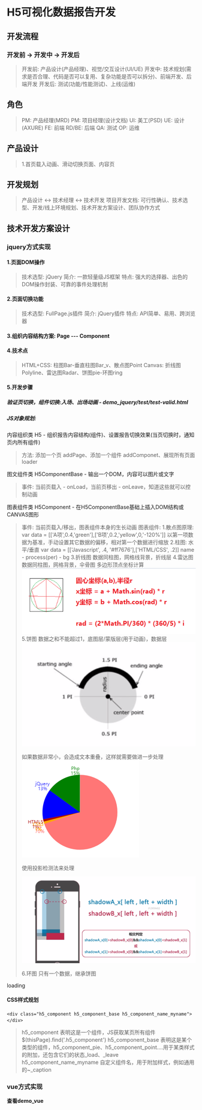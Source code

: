 # H5可视化数据报告开发
## 开发流程
### 开发前  ->  开发中  -> 开发后
> 开发前: 产品设计(产品经理)、视觉/交互设计(UI/UE)
> 开发中: 技术规划(需求是否合理、代码是否可以复用、复杂功能是否可以拆分)、前端开发、后端开发
> 开发后: 测试(功能/性能测试)、上线(运维)
## 角色
> PM: 产品经理(MRD)
> PM: 项目经理(设计文档)
> UI: 美工(PSD)
> UE: 设计(AXURE)
> FE: 前端
> RD/BE: 后端
> QA: 测试
> OP: 运维
## 产品设计
> 1.首页载入动画、滑动切换页面、内容页
## 开发规划
> 产品设计 <-> 技术经理 <-> 技术开发
> 项目开发文档: 可行性确认、技术选型、开发/线上环境规划、技术开发方案设计、团队协作方式
## 技术开发方案设计
### jquery方式实现
#### 1.页面DOM操作
>   技术选型: jQuery
>   简介: 一款轻量级JS框架
>   特点: 强大的选择器、出色的DOM操作封装、可靠的事件处理机制
#### 2.页面切换功能
>   技术选型: FullPage.js插件
>   简介: jQuery插件
>   特点: API简单、易用、跨浏览器
#### 3.组织内容结构方案: Page --- Component
#### 4.技术点
>   HTML+CSS: 柱图Bar-垂直柱图Bar_v、散点图Point
>   Canvas: 折线图Polyline、雷达图Radar、饼图pie-环图ring
#### 5.开发步骤
##### 验证页切换，组件切换:入场、出场动画 - demo_jquery/test/test-valid.html
##### JS对象规划: 

内容组织类 H5 - 组织报告内容结构(组件)、设置报告切换效果(当页切换时，通知页内所有组件)
> 方法: 添加一个页 addPage、添加一个组件 addComponet、展现所有页面 loader

图文组件类 H5ComponentBase - 输出一个DOM，内容可以图片或文字
> 事件: 当前页载入 - onLoad，当前页移出 - onLeave，知道这些就可以控制动画

图表组件类 H5Component - 在H5ComponentBase基础上插入DOM结构或CANVAS图形
> 事件: 当前页载入/移出，图表组件本身的生长动画
> 图表组件:
>   1.散点图原理:
>   var data = [['A项',0.4,'green'],['B项',0.2,'yellow',0,'-120%']]
>   以第一项数据为基准，手动设置其它数据的偏移，相对第一个数据进行缩放
>   2.柱图: 水平/垂直
>   var data = [['Javascript', .4, '#ff7676'],['HTML/CSS', .2]]
>   name - process(per) - bg
>   3.折线图
>   数据同柱图，网格线背景，折线层
>   4.雷达图
>   数据同柱图，网格背景，伞骨图
>   多边形顶点坐标计算
>   ![](des.png)
>   5.饼图
>   数据之和不能超过1，底图层/蒙版层(用于动画)，数据层
>   ![](pie.png)
>   
>   如果数据非常小，会造成文本重叠，这样就需要做进一步处理
>   ![](ques.png)
>   
>   使用投影检测法来处理
>   
>   ![](ty.png)
>   
>   6.环图
>   只有一个数据，继承饼图

loading
> 

#### CSS样式规划
```<div class="h5_component h5_component_base h5_component_name_myname"></div>```
> h5_component 表明这是一个组件，JS获取某页所有组件$(thisPage).find('.h5_component')
> h5_component_base 表明这是某个类型的组件，h5_component_pie、h5_component_point....用于某类样式的附加，还包含它们的状态_load、_leave
> h5_component_name_myname 自定义组件名，用于附加样式，例如通用的~_caption

  


### vue方式实现
**查看demo_vue**
